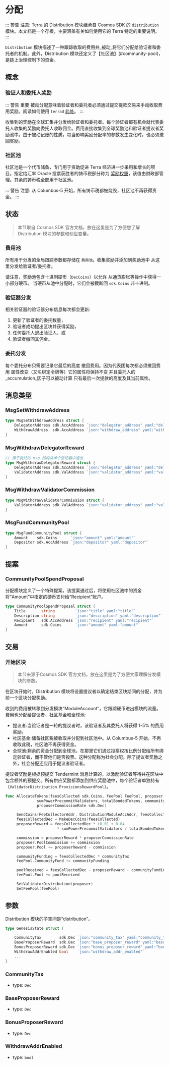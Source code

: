 # 分配

::: 警告 注意:
Terra 的 Distribution 模块继承自 Cosmos SDK 的 [`distribution`](https://docs.cosmos.network/master/modules/distribution/) 模块。本文档是一个存根，主要涵盖有关如何使用它的 Terra 特定的重要说明。
:::

`Distribution` 模块描述了一种跟踪收取的费用并_被动_将它们分配给验证者和委托者的机制。此外，Distribution 模块还定义了【社区池】(#community-pool)，是链上治理控制下的资金。

## 概念

### 验证人和委托人奖励

::: 警告 重要
被动分配意味着验证者和委托者必须通过提交提款交易来手动收取费用奖励。阅读如何使用 `terrad` [此处](../terrad/distribution.md)。
:::

收集到的奖励在全球汇集并分发给验证者和委托者。每个验证者都有机会就代表委托人收集的奖励向委托人收取佣金。费用直接收集到全球奖励池和验证者提议者奖励池中。由于被动记账的性质，每当影响奖励分配率的参数发生变化时，也必须撤回奖励。

### 社区池

社区池是一个代币储备，专门用于资助促进 Terra 经济进一步采用和增长的项目。指定给汇率 Oracle 投票获胜者的铸币税部分称为 [奖励权重](spec-treasury.md#reward-weight)，该值由财政部管理。其余的铸币税全部用于社区池。

::: 警告 注意:
从 Columbus-5 开始，所有铸币税都被烧毁，社区池不再获得资金。
:::

## 状态

> 本节取自 Cosmos SDK 官方文档，放在这里是为了方便您了解 Distribution 模块的参数和创世变量。

### 费用池

所有用于分发的全局跟踪参数都存储在
`费用池`。收集奖励并添加到奖励池中
从这里分发给验证者/委托者。

请注意，奖励池包含十进制硬币（`DecCoins`）以允许
从通货膨胀等操作中获得一小部分硬币。
当硬币从池中分配时，它们会被截断回
`sdk.Coins` 非十进制。

### 验证器分发

相关验证器的验证器分布信息每次都会更新:

1. 更新了验证者的委托数量，
2. 验证者成功提出区块并获得奖励，
3. 任何委托人退出验证人，或
4. 验证者撤回其佣金。 

### 委托分发

每个委托分布只需要记录它最后的高度
撤回费用。因为代表团每次都必须撤回费用
属性改变（又名绑定令牌等）它的属性将保持不变
并且委托人的_accumulation_因子可以被动计算
只有最后一次提款的高度及其当前属性。

## 消息类型

### MsgSetWithdrawAddress

```go
type MsgSetWithdrawAddress struct {
	DelegatorAddress sdk.AccAddress `json:"delegator_address" yaml:"delegator_address"`
	WithdrawAddress  sdk.AccAddress `json:"withdraw_address" yaml:"withdraw_address"`
}
```


### MsgWithdrawDelegatorReward

```go
// 用于委托的 msg 结构从单个验证器中退出
type MsgWithdrawDelegatorReward struct {
	DelegatorAddress sdk.AccAddress `json:"delegator_address" yaml:"delegator_address"`
	ValidatorAddress sdk.ValAddress `json:"validator_address" yaml:"validator_address"`
}
```


### MsgWithdrawValidatorCommission

```go
type MsgWithdrawValidatorCommission struct {
	ValidatorAddress sdk.ValAddress `json:"validator_address" yaml:"validator_address"`
}
```


### MsgFundCommunityPool

```go
type MsgFundCommunityPool struct {
	Amount    sdk.Coins      `json:"amount" yaml:"amount"`
	Depositor sdk.AccAddress `json:"depositor" yaml:"depositor"`
}
```


## 提案

### CommunityPoolSpendProposal

分配模块定义了一个特殊提案，该提案通过后，将使用社区池中的资金将“Amount”中指定的硬币支付给“Recipient”账户。

```go
type CommunityPoolSpendProposal struct {
	Title       string         `json:"title" yaml:"title"`
	Description string         `json:"description" yaml:"description"`
	Recipient   sdk.AccAddress `json:"recipient" yaml:"recipient"`
	Amount      sdk.Coins      `json:"amount" yaml:"amount"`
}
```

## 交易

### 开始区块

> 本节来源于Cosmos SDK 官方文档，放在这里是为了方便大家理解分发模块的参数。

在区块开始时，Distribution 模块将设置提议者以确定结束区块期间的分配，并为前一个区块分配奖励。

收到的费用被转移到分发模块“ModuleAccount”，它跟踪硬币进出模块的流量。费用也分配给提议者、社区基金和全球池:

- 提议者:当验证者是一轮的提议者时，该验证者及其委托人将获得 1-5% 的费用奖励。
- 社区基金:储备社区税被收取并分配到社区池中。从 Columbus-5 开始，不再收取此税，社区池不再获得资金。
- 全球池:剩余的资金分配到全球池，在那里它们通过投票权按比例分配给所有绑定验证者，而不管他们是否投票。这种分配称为社会分配。除了提议者奖励之外，社会分配还应用于提议者验证者。

提议者奖励是根据预提交 Tendermint 消息计算的，以激励验证者等待并在区块中包含额外的预提交。所有供应奖励都添加到供应奖励池中，每个验证者单独持有（`ValidatorDistribution.ProvisionsRewardPool`）。

```go
func AllocateTokens(feesCollected sdk.Coins, feePool FeePool, proposer ValidatorDistribution,
              sumPowerPrecommitValidators, totalBondedTokens, communityTax,
              proposerCommissionRate sdk.Dec)

     SendCoins(FeeCollectorAddr, DistributionModuleAccAddr, feesCollected)
     feesCollectedDec = MakeDecCoins(feesCollected)
     proposerReward = feesCollectedDec * (0.01 + 0.04
                       * sumPowerPrecommitValidators / totalBondedTokens)

     commission = proposerReward * proposerCommissionRate
     proposer.PoolCommission += commission
     proposer.Pool += proposerReward - commission

     communityFunding = feesCollectedDec * communityTax
     feePool.CommunityFund += communityFunding

     poolReceived = feesCollectedDec - proposerReward - communityFunding
     feePool.Pool += poolReceived

     SetValidatorDistribution(proposer)
     SetFeePool(feePool)
```

## 参数

Distribution 模块的子空间是“distribution”。 

```go
type GenesisState struct {
	...
	CommunityTax        sdk.Dec `json:"community_tax" yaml:"community_tax"`
	BaseProposerReward	sdk.Dec `json:"base_proposer_reward" yaml:"base_proposer_reward"`
	BonusProposerReward	sdk.Dec	`json:"bonus_proposer_reward" yaml:"bonus_proposer_reward"`
	WithdrawAddrEnabled bool 	`json:"withdraw_addr_enabled"`
	...
}
```

### CommunityTax

- type: `Dec`

### BaseProposerReward

- type: `Dec`

### BonusProposerReward

- type: `Dec`

### WithdrawAddrEnabled

- type: `bool`
